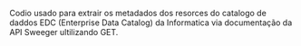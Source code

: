 Codio usado para extrair os metadados dos resorces do catalogo de daddos EDC (Enterprise Data Catalog) da Informatica via documentação da API Sweeger ultilizando GET.
